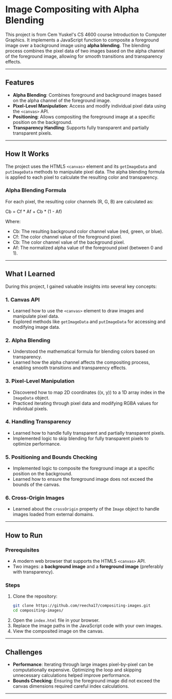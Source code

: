 # Image Compositing with Alpha Blending

This project is from Cem Yuskel's CS 4600 course Introduction to Computer Graphics. It implements a JavaScript function to composite a foreground image over a background image using **alpha blending**. The blending process combines the pixel data of two images based on the alpha channel of the foreground image, allowing for smooth transitions and transparency effects.

---

## Features

- **Alpha Blending**: Combines foreground and background images based on the alpha channel of the foreground image.
- **Pixel-Level Manipulation**: Access and modify individual pixel data using the `<canvas>` API.
- **Positioning**: Allows compositing the foreground image at a specific position on the background.
- **Transparency Handling**: Supports fully transparent and partially transparent pixels.

---

## How It Works

The project uses the HTML5 `<canvas>` element and its `getImageData` and `putImageData` methods to manipulate pixel data. The alpha blending formula is applied to each pixel to calculate the resulting color and transparency.

### Alpha Blending Formula

For each pixel, the resulting color channels (R, G, B) are calculated as:

Cb = Cf * Af + Cb * (1 - Af)

Where:
- Cb: The resulting background color channel value (red, green, or blue).
- Cf: The color channel value of the foreground pixel.
- Cb: The color channel value of the background pixel.
- Af: The normalized alpha value of the foreground pixel (between 0 and 1).

---

## What I Learned

During this project, I gained valuable insights into several key concepts:

### 1. **Canvas API**
- Learned how to use the `<canvas>` element to draw images and manipulate pixel data.
- Explored methods like `getImageData` and `putImageData` for accessing and modifying image data.

### 2. **Alpha Blending**
- Understood the mathematical formula for blending colors based on transparency.
- Learned how the alpha channel affects the compositing process, enabling smooth transitions and transparency effects.

### 3. **Pixel-Level Manipulation**
- Discovered how to map 2D coordinates (\(x, y\)) to a 1D array index in the `ImageData` object.
- Practiced iterating through pixel data and modifying RGBA values for individual pixels.

### 4. **Handling Transparency**
- Learned how to handle fully transparent and partially transparent pixels.
- Implemented logic to skip blending for fully transparent pixels to optimize performance.

### 5. **Positioning and Bounds Checking**
- Implemented logic to composite the foreground image at a specific position on the background.
- Learned how to ensure the foreground image does not exceed the bounds of the canvas.

### 6. **Cross-Origin Images**
- Learned about the `crossOrigin` property of the `Image` object to handle images loaded from external domains.

---

## How to Run

### Prerequisites
- A modern web browser that supports the HTML5 `<canvas>` API.
- Two images: a **background image** and a **foreground image** (preferably with transparency).

### Steps
1. Clone the repository:
   ```bash
   git clone https://github.com/reecha17/compositing-images.git
   cd compositing-images/
   ```
2. Open the `index.html` file in your browser.
3. Replace the image paths in the JavaScript code with your own images.
4. View the composited image on the canvas.

---

## Challenges

- **Performance**: Iterating through large images pixel-by-pixel can be computationally expensive. Optimizing the loop and skipping unnecessary calculations helped improve performance.
- **Bounds Checking**: Ensuring the foreground image did not exceed the canvas dimensions required careful index calculations.

---
